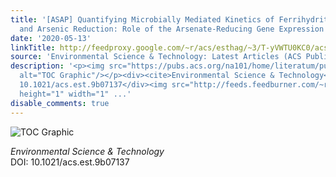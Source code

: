 ```yaml
---
title: '[ASAP] Quantifying Microbially Mediated Kinetics of Ferrihydrite Transformation
  and Arsenic Reduction: Role of the Arsenate-Reducing Gene Expression Pattern'
date: '2020-05-13'
linkTitle: http://feedproxy.google.com/~r/acs/esthag/~3/T-yVWTU0KC0/acs.est.9b07137
source: 'Environmental Science & Technology: Latest Articles (ACS Publications)'
description: '<p><img src="https://pubs.acs.org/na101/home/literatum/publisher/achs/journals/content/esthag/0/esthag.ahead-of-print/acs.est.9b07137/20200513/images/medium/es9b07137_0007.gif"
  alt="TOC Graphic"/></p><div><cite>Environmental Science & Technology</cite></div><div>DOI:
  10.1021/acs.est.9b07137</div><img src="http://feeds.feedburner.com/~r/acs/esthag/~4/T-yVWTU0KC0"
  height="1" width="1" ...'
disable_comments: true
---
```

<p><img src="https://pubs.acs.org/na101/home/literatum/publisher/achs/journals/content/esthag/0/esthag.ahead-of-print/acs.est.9b07137/20200513/images/medium/es9b07137_0007.gif" alt="TOC Graphic"/></p><div><cite>Environmental Science & Technology</cite></div><div>DOI: 10.1021/acs.est.9b07137</div><img src="http://feeds.feedburner.com/~r/acs/esthag/~4/T-yVWTU0KC0" height="1" width="1" ...